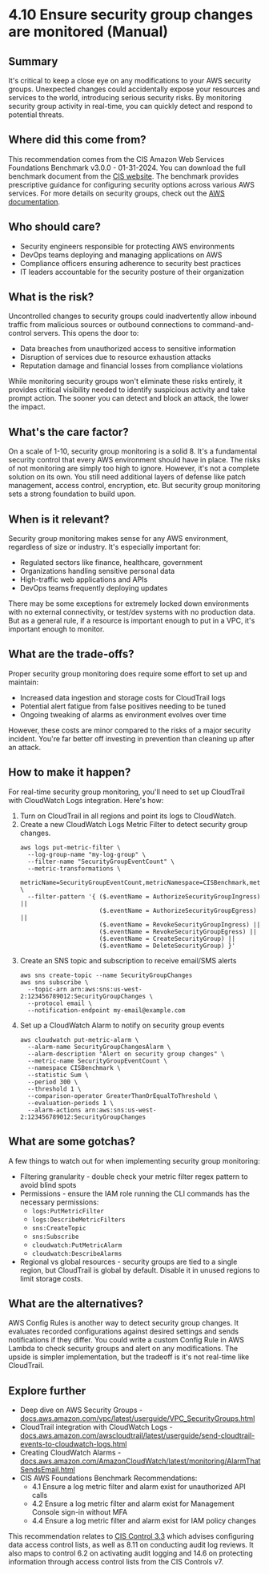 # 4.10 Ensure security group changes are monitored (Manual)

## Summary
It's critical to keep a close eye on any modifications to your AWS security groups. Unexpected changes could accidentally expose your resources and services to the world, introducing serious security risks. By monitoring security group activity in real-time, you can quickly detect and respond to potential threats.

## Where did this come from?
This recommendation comes from the CIS Amazon Web Services Foundations Benchmark v3.0.0 - 01-31-2024. You can download the full benchmark document from the [CIS website](https://downloads.cisecurity.org/#/). The benchmark provides prescriptive guidance for configuring security options across various AWS services. For more details on security groups, check out the [AWS documentation](https://docs.aws.amazon.com/vpc/latest/userguide/VPC_SecurityGroups.html).

## Who should care? 
* Security engineers responsible for protecting AWS environments
* DevOps teams deploying and managing applications on AWS 
* Compliance officers ensuring adherence to security best practices
* IT leaders accountable for the security posture of their organization

## What is the risk?
Uncontrolled changes to security groups could inadvertently allow inbound traffic from malicious sources or outbound connections to command-and-control servers. This opens the door to:
* Data breaches from unauthorized access to sensitive information
* Disruption of services due to resource exhaustion attacks
* Reputation damage and financial losses from compliance violations

While monitoring security groups won't eliminate these risks entirely, it provides critical visibility needed to identify suspicious activity and take prompt action. The sooner you can detect and block an attack, the lower the impact.

## What's the care factor?
On a scale of 1-10, security group monitoring is a solid 8. It's a fundamental security control that every AWS environment should have in place. The risks of not monitoring are simply too high to ignore. However, it's not a complete solution on its own. You still need additional layers of defense like patch management, access control, encryption, etc. But security group monitoring sets a strong foundation to build upon.

## When is it relevant?
Security group monitoring makes sense for any AWS environment, regardless of size or industry. It's especially important for:
* Regulated sectors like finance, healthcare, government 
* Organizations handling sensitive personal data
* High-traffic web applications and APIs
* DevOps teams frequently deploying updates

There may be some exceptions for extremely locked down environments with no external connectivity, or test/dev systems with no production data. But as a general rule, if a resource is important enough to put in a VPC, it's important enough to monitor.

## What are the trade-offs?
Proper security group monitoring does require some effort to set up and maintain:
* Increased data ingestion and storage costs for CloudTrail logs 
* Potential alert fatigue from false positives needing to be tuned
* Ongoing tweaking of alarms as environment evolves over time

However, these costs are minor compared to the risks of a major security incident. You're far better off investing in prevention than cleaning up after an attack.

## How to make it happen?
For real-time security group monitoring, you'll need to set up CloudTrail with CloudWatch Logs integration. Here's how:

1. Turn on CloudTrail in all regions and point its logs to CloudWatch.
2. Create a new CloudWatch Logs Metric Filter to detect security group changes.
    ```
    aws logs put-metric-filter \
      --log-group-name "my-log-group" \  
      --filter-name "SecurityGroupEventCount" \
      --metric-transformations \
        metricName=SecurityGroupEventCount,metricNamespace=CISBenchmark,metricValue=1 \
      --filter-pattern '{ ($.eventName = AuthorizeSecurityGroupIngress) || 
                          ($.eventName = AuthorizeSecurityGroupEgress) ||
                          ($.eventName = RevokeSecurityGroupIngress) || 
                          ($.eventName = RevokeSecurityGroupEgress) || 
                          ($.eventName = CreateSecurityGroup) || 
                          ($.eventName = DeleteSecurityGroup) }'
    ```
3. Create an SNS topic and subscription to receive email/SMS alerts
    ```
    aws sns create-topic --name SecurityGroupChanges
    aws sns subscribe \
      --topic-arn arn:aws:sns:us-west-2:123456789012:SecurityGroupChanges \
      --protocol email \
      --notification-endpoint my-email@example.com
    ```
4. Set up a CloudWatch Alarm to notify on security group events
    ```
    aws cloudwatch put-metric-alarm \
      --alarm-name SecurityGroupChangesAlarm \
      --alarm-description "Alert on security group changes" \
      --metric-name SecurityGroupEventCount \
      --namespace CISBenchmark \
      --statistic Sum \
      --period 300 \
      --threshold 1 \
      --comparison-operator GreaterThanOrEqualToThreshold \
      --evaluation-periods 1 \
      --alarm-actions arn:aws:sns:us-west-2:123456789012:SecurityGroupChanges 
    ```

## What are some gotchas?
A few things to watch out for when implementing security group monitoring:

* Filtering granularity - double check your metric filter regex pattern to avoid blind spots
* Permissions - ensure the IAM role running the CLI commands has the necessary permissions:
    - `logs:PutMetricFilter`
    - `logs:DescribeMetricFilters`  
    - `sns:CreateTopic`
    - `sns:Subscribe`
    - `cloudwatch:PutMetricAlarm`
    - `cloudwatch:DescribeAlarms` 
* Regional vs global resources - security groups are tied to a single region, but CloudTrail is global by default. Disable it in unused regions to limit storage costs.

## What are the alternatives?
AWS Config Rules is another way to detect security group changes. It evaluates recorded configurations against desired settings and sends notifications if they differ. You could write a custom Config Rule in AWS Lambda to check security groups and alert on any modifications. The upside is simpler implementation, but the tradeoff is it's not real-time like CloudTrail.

## Explore further
* Deep dive on AWS Security Groups - [docs.aws.amazon.com/vpc/latest/userguide/VPC_SecurityGroups.html](https://docs.aws.amazon.com/vpc/latest/userguide/VPC_SecurityGroups.html)
* CloudTrail integration with CloudWatch Logs - [docs.aws.amazon.com/awscloudtrail/latest/userguide/send-cloudtrail-events-to-cloudwatch-logs.html](https://docs.aws.amazon.com/awscloudtrail/latest/userguide/send-cloudtrail-events-to-cloudwatch-logs.html)  
* Creating CloudWatch Alarms - [docs.aws.amazon.com/AmazonCloudWatch/latest/monitoring/AlarmThatSendsEmail.html](https://docs.aws.amazon.com/AmazonCloudWatch/latest/monitoring/AlarmThatSendsEmail.html)
* CIS AWS Foundations Benchmark Recommendations:
    - 4.1 Ensure a log metric filter and alarm exist for unauthorized API calls
    - 4.2 Ensure a log metric filter and alarm exist for Management Console sign-in without MFA
    - 4.4 Ensure a log metric filter and alarm exist for IAM policy changes

This recommendation relates to [CIS Control 3.3](https://www.cisecurity.org/controls/cis-controls-navigator) which advises configuring data access control lists, as well as 8.11 on conducting audit log reviews. It also maps to control 6.2 on activating audit logging and 14.6 on protecting information through access control lists from the CIS Controls v7.